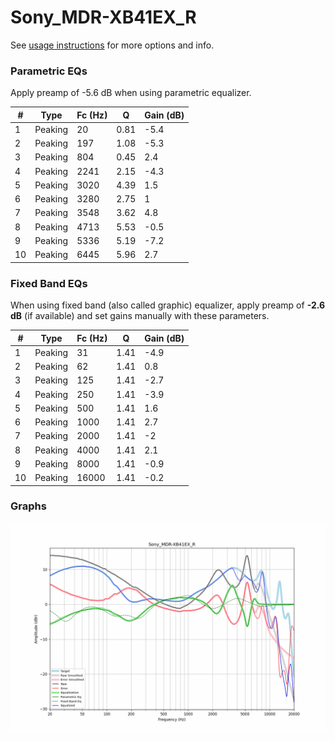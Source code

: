 # Sony_MDR-XB41EX_R
See [usage instructions](https://github.com/jaakkopasanen/AutoEq#usage) for more options and info.

### Parametric EQs
Apply preamp of -5.6 dB when using parametric equalizer.

|   # | Type    |   Fc (Hz) |    Q |   Gain (dB) |
|-----|---------|-----------|------|-------------|
|   1 | Peaking |        20 | 0.81 |        -5.4 |
|   2 | Peaking |       197 | 1.08 |        -5.3 |
|   3 | Peaking |       804 | 0.45 |         2.4 |
|   4 | Peaking |      2241 | 2.15 |        -4.3 |
|   5 | Peaking |      3020 | 4.39 |         1.5 |
|   6 | Peaking |      3280 | 2.75 |         1   |
|   7 | Peaking |      3548 | 3.62 |         4.8 |
|   8 | Peaking |      4713 | 5.53 |        -0.5 |
|   9 | Peaking |      5336 | 5.19 |        -7.2 |
|  10 | Peaking |      6445 | 5.96 |         2.7 |

### Fixed Band EQs
When using fixed band (also called graphic) equalizer, apply preamp of **-2.6 dB** (if available) and set gains manually with these parameters.

|   # | Type    |   Fc (Hz) |    Q |   Gain (dB) |
|-----|---------|-----------|------|-------------|
|   1 | Peaking |        31 | 1.41 |        -4.9 |
|   2 | Peaking |        62 | 1.41 |         0.8 |
|   3 | Peaking |       125 | 1.41 |        -2.7 |
|   4 | Peaking |       250 | 1.41 |        -3.9 |
|   5 | Peaking |       500 | 1.41 |         1.6 |
|   6 | Peaking |      1000 | 1.41 |         2.7 |
|   7 | Peaking |      2000 | 1.41 |        -2   |
|   8 | Peaking |      4000 | 1.41 |         2.1 |
|   9 | Peaking |      8000 | 1.41 |        -0.9 |
|  10 | Peaking |     16000 | 1.41 |        -0.2 |

### Graphs
![](./Sony_MDR-XB41EX_R.png)
